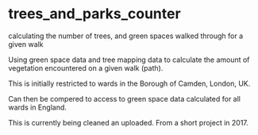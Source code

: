 # trees_and_parks_counter
calculating the number of trees, and green spaces walked through for a given walk

Using green space data and tree mapping data to calculate the amount of vegetation encountered on a given walk (path).

This is initially restricted to wards in the Borough of Camden, London, UK.

Can then be compered to access to green space data calculated for all wards in England.

This is currently being cleaned an uploaded. From a short project in 2017.
